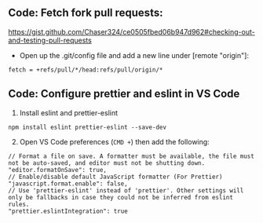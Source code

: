 ## Code: Fetch fork pull requests:

https://gist.github.com/Chaser324/ce0505fbed06b947d962#checking-out-and-testing-pull-requests

- Open up the .git/config file and add a new line under [remote "origin"]:
```
fetch = +refs/pull/*/head:refs/pull/origin/*
```

## Code: Configure prettier and eslint in VS Code

1. Install eslint and prettier-eslint
```
npm install eslint prettier-eslint --save-dev
```

2. Open VS Code preferences (`CMD +`) then add the following:

```
// Format a file on save. A formatter must be available, the file must not be auto-saved, and editor must not be shutting down.
"editor.formatOnSave": true,
// Enable/disable default JavaScript formatter (For Prettier)
"javascript.format.enable": false,
// Use 'prettier-eslint' instead of 'prettier'. Other settings will only be fallbacks in case they could not be inferred from eslint rules.
"prettier.eslintIntegration": true
```